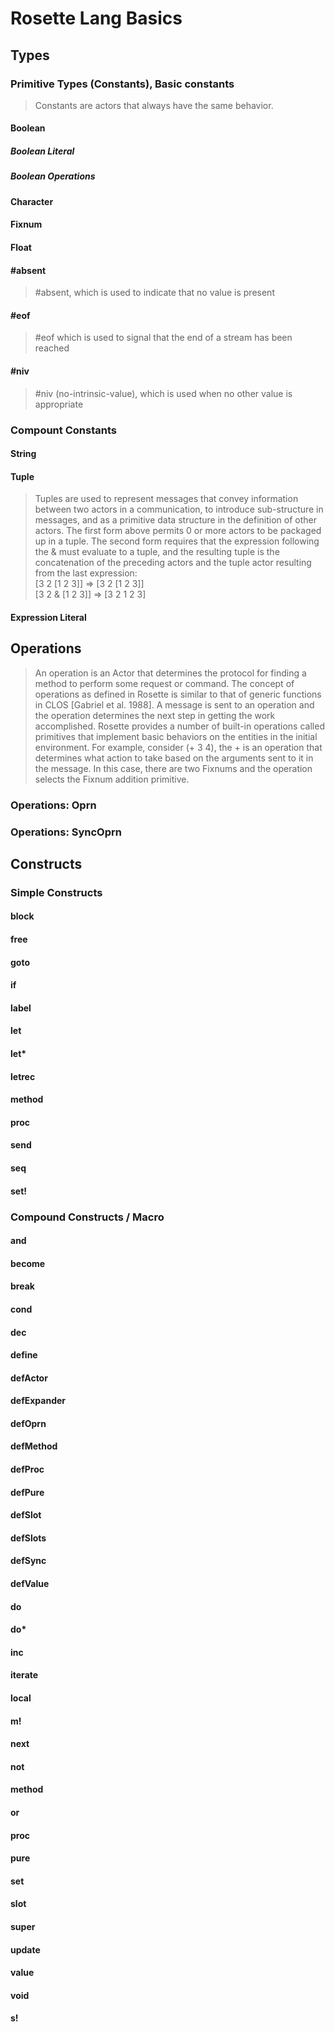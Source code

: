 # Rosette Lang Basics

## Types

### Primitive Types (Constants), Basic constants
> Constants are actors that always have the same behavior.

#### Boolean 

##### Boolean Literal

##### Boolean Operations

#### Character

#### Fixnum

#### Float

#### #absent
> #absent, which is used to indicate that no value is present

#### #eof
>  #eof which is used to signal that the end of a stream has been reached

#### #niv
> #niv (no-intrinsic-value), which is used when no other value is appropriate

### Compount Constants

#### String

#### Tuple
> Tuples are used to represent messages that convey information between two actors in a communication, to introduce sub-structure in messages, and as a primitive data structure in the definition of other actors. The first form above permits 0 or more actors to be packaged up in a tuple. The second form requires that the expression following the & must evaluate to a tuple, and the resulting tuple is the concatenation of the preceding actors and the tuple actor resulting from the last expression:\
> \[3 2 \[1 2 3]]   ⇒ \[3 2 \[1 2 3]]\
> \[3 2 & \[1 2 3]] ⇒ \[3 2 1 2 3]

#### Expression Literal

## Operations
> An operation is an Actor that determines the protocol for finding a method to perform some request or command. The concept of operations as defined in Rosette is similar to that of generic functions in CLOS \[Gabriel et al. 1988]. A message is sent to an operation and the operation determines the next step in getting the work accomplished. Rosette provides a number of built-in operations called primitives that implement basic behaviors on the entities in the initial environment. For example, consider (+ 3 4), the + is an operation that determines what action to take based on the arguments sent to it in the message. In this case, there are two Fixnums and the operation selects the Fixnum addition primitive.

### Operations: Oprn

### Operations: SyncOprn

## Constructs

### Simple Constructs

#### block

#### free

#### goto

#### if

#### label

#### let

#### let*

#### letrec

#### method

#### proc

#### send

#### seq

#### set!

### Compound Constructs / Macro

#### and

#### become

#### break

#### cond

#### dec

#### define

#### defActor

#### defExpander

#### defOprn

#### defMethod

#### defProc

#### defPure

#### defSlot

#### defSlots

#### defSync

#### defValue

#### do

#### do*

#### inc

#### iterate

#### local

#### m!

#### next

#### not

#### method

#### or

#### proc

#### pure

#### set

#### slot

#### super

#### update

#### value

#### void

#### s!
